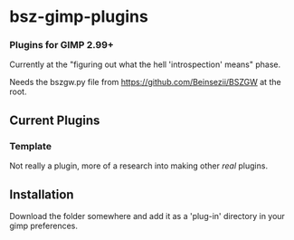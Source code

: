 # bsz-gimp-plugins
### Plugins for GIMP 2.99+
Currently at the "figuring out what the hell 'introspection' means" phase.

Needs the bszgw.py file from https://github.com/Beinsezii/BSZGW at the root.

## Current Plugins
### Template
Not really a plugin, more of a research into making other *real* plugins.

## Installation
Download the folder somewhere and add it as a 'plug-in' directory in your gimp preferences.
